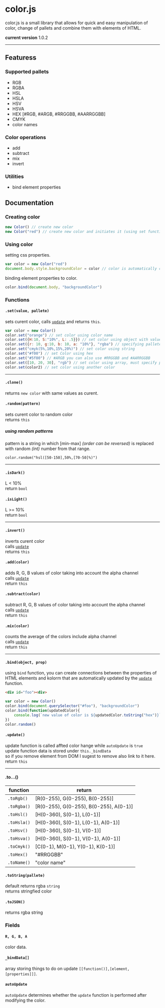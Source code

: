 # color.js
color.js is a small library that allows for quick and easy manipulation of color, change of pallets and combine them with elements of HTML.  

**current version** 1.0.2

----------

## Featuress

### Supported pallets
- RGB
- RGBA
- HSL
- HSLA
- HSV
- HSVA
- HEX [#RGB, #ARGB, #RRGGBB, #AARRGGBB]
- CMYK
- color names

### Color operations
- add
- subtract
- mix
- invert

### Utilities
- bind element properties

## Documentation

### Creating color

```javascript
new Color() // create new color
new Color("red") // create new color and initiates it (using set function)
```

### Using color

setting css properties.
```javascript
var color = new Color("red")
document.body.style.backgroundColor = color // color is automatically converted to string 
```
binding element properties to color.
```javascript
color.bind(document.body, "backgroundColor")
```

### Functions

#### `.set(value, pallete)`
sets curent color, calls [`update`](#.update()) and returns `this`.
```javascript
var color = new Color()
color.set("orange") // set color using color name
color.set({H:10, S:"10%", L: .5}}) // set color using object with values
color.set({r: 10, g:10, b: 10, a: "10%"}, "rgba") // specifying pallete improes performance, you don't have to use uppercase letters
color.set("cmyk(5%,10%,15%,20%)") // set color using string
color.set("#f00") // set Color using hex
color.set("#5f00") // #ARGB you can also use #RRGGBB and #AARRGGBB
color.set([10, 20, 30], "rgb") // set color using array, must specify pallete
color.set(color2) // set color using another color
```

----------


#### `.clone()`
returns `new color` with same values as curent.

#### `.random(pattern)`
sets curent color to random color  
returns `this`

##### using random patterns
pattern is a string in which [min-max] *(order can be reversed)* is replaced with random *(int)* number from that range.
```
color.random("hsl([50-150],50%,[70-50]%)")
```

----------

#### `.isDark()`
L < 10%  
return `bool`

#### `.isLight()`
L >= 10%  
return `bool`

----------

#### `.invert()`
inverts curent color  
calls [`update`](#.update())  
returns `this`

#### `.add(color)`
adds R, G, B values of color taking into account the alpha channel  
calls [`update`](#.update())  
return `this`

#### `.subtract(color)`
subtract R, G, B values of color taking into account the alpha channel  
calls [`update`](#.update())  
return `this`

#### `.mix(color)`
counts the average of the colors include alpha channel  
calls [`update`](#.update())  
return `this`

----------

#### `.bind(object, prop)`
using `bind` function, you can create connections between the properties of HTML elements and kolorm that are automatically updated by the [`update`](#.update()) function.

```html
<div id="foo"><div>
```

```javascript
var color = new Color()
color.bind(document.querySelector("#foo"), "backgroundColor")
color.bind(function(updatedColor){
    console.log(`new value of color is ${updatedColor.toString("hex")}`)
})
color.random()
```

#### `.update()`
update function is called affted color hange while `autoUpdate` is `true`  
update function data is stored under `this._bindData`  
so if you remove element from DOM I sugest to remove also link to it here.  
return `this`

----------


#### .to...()
| function | return |
| --- | --- |
| `.toRgb()`  | [R(0-255), G(0-255), B(0-255)] |
| `.toRgba()` | [R(0-255), G(0-255), B(0-255), A(0-1)] |
| `.toHsl()`  | [H(0-360), S(0-1), L(0-1)] |
| `.toHsla()` | [H(0-360), S(0-1), L(0-1), A(0-1)] |
| `.toHsv()`  | [H(0-360), S(0-1), V(0-1)] |
| `.toHsva()` | [H(0-360), S(0-1), V(0-1), A(0-1)] |
| `.toCmyk()` | [C(0-1), M(0-1), Y(0-1), K(0-1)] |
| `.toHex()`  | "#RRGGBB" |
| `.toName()` | "color name" |

#### `.toString(pallete)`
default returns rgba `string`  
returns stringfied color
#### `.toJSON()`
returns rgba string

### Fields
#### `R, G, B, A`
color data.

#### `_bindData[]`
array storing things to do on update
`[[function()],[element, [properties]]]`.

#### `autoUpdate`
`autoUpdate` determines whether the `update` function is performed after modifying the color.
